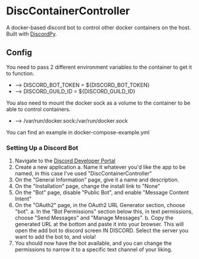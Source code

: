 # DiscContainerController
A docker-based discord bot to control other docker containers on the host. Built with [DiscordPy](https://discordpy.readthedocs.io/en/stable/interactions/api.html).

## Config ##
You need to pass 2 different environment variables to the container to get it to function.
- --> DISCORD_BOT_TOKEN = ${DISCORD_BOT_TOKEN}
- --> DISCORD_GUILD_ID = ${DISCORD_GUILD_ID}

You also need to mount the docker sock as a volume to the container to be able to control containers.
- --> /var/run/docker.sock:/var/run/docker.sock

You can find an example in docker-compose-example.yml

### Setting Up a Discord Bot ###
1. Navigate to the [Discord Developer Portal](https://discord.com/developers/applications)
2. Create a new application
    a. Name it whatever you'd like the app to be named, in this case I've used "DiscContainerController"
3. On the "General Information" page, give it a name and description.
4. On the "Installation" page, change the install link to "None"
5. On the "Bot" page, disable "Public Bot", and enable "Message Content Intent"  
6. On the "OAuth2" page, in the OAuth2 URL Generator section, choose "bot".
    a. In the "Bot Permissions" section below this, in text permissions, choose "Send Messages" and "Manage Messages".
    b. Copy the generated URL at the bottom and paste it into your browser. This will open the add bot to discord screen IN DISCORD. Select the server you want to add the bot to, and viola!
7. You should now have the bot available, and you can change the permissions to narrow it to a specific text channel of your liking.